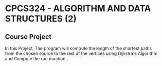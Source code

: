 # CPCS324 - ALGORITHM AND DATA STRUCTURES (2)
## Course Project
In this Project, The program will compute the length of the shortest paths from the chosen source to the rest of the vertices using Dijkstra's Algorithm and Compute the run duration .